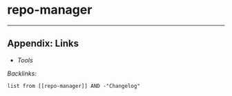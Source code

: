# repo-manager

---

## Appendix: Links

* *Tools*

*Backlinks:*

````dataview
list from [[repo-manager]] AND -"Changelog"
````
